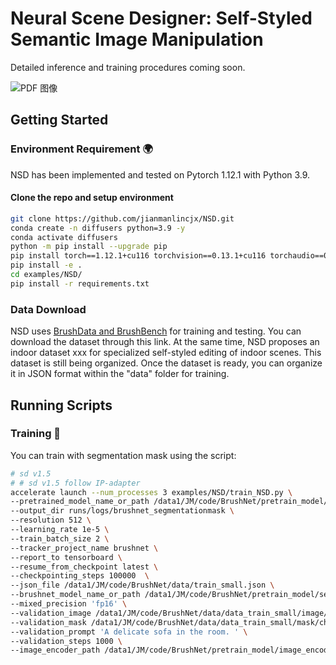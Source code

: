 # Neural Scene Designer: Self-Styled Semantic Image Manipulation

Detailed inference and training procedures coming soon.

![PDF 图像](https://github.com/jianmanlincjx/NSD/blob/main/NSD_result.png)

## Getting Started

### Environment Requirement 🌍
NSD has been implemented and tested on Pytorch 1.12.1 with Python 3.9.

#### Clone the repo and setup environment
```bash
git clone https://github.com/jianmanlincjx/NSD.git
conda create -n diffusers python=3.9 -y
conda activate diffusers
python -m pip install --upgrade pip
pip install torch==1.12.1+cu116 torchvision==0.13.1+cu116 torchaudio==0.12.1 --extra-index-url https://
pip install -e .
cd examples/NSD/
pip install -r requirements.txt
```


### Data Download
NSD uses [BrushData and BrushBench](https://github.com/TencentARC/BrushNet?tab=readme-ov-file) for training and testing. You can download the dataset through this link. At the same time, NSD proposes an indoor dataset xxx for specialized self-styled editing of indoor scenes. This dataset is still being organized. Once the dataset is ready, you can organize it in JSON format within the "data" folder for training.


## Running Scripts

### Training 🤖
You can train with segmentation mask using the script:

```bash
# sd v1.5
# # sd v1.5 follow IP-adapter
accelerate launch --num_processes 3 examples/NSD/train_NSD.py \
--pretrained_model_name_or_path /data1/JM/code/BrushNet/pretrain_model/stable-diffusion-v1-5 \
--output_dir runs/logs/brushnet_segmentationmask \
--resolution 512 \
--learning_rate 1e-5 \  
--train_batch_size 2 \
--tracker_project_name brushnet \
--report_to tensorboard \
--resume_from_checkpoint latest \
--checkpointing_steps 100000  \
--json_file /data1/JM/code/BrushNet/data/train_small.json \
--brushnet_model_name_or_path /data1/JM/code/BrushNet/pretrain_model/segmentation_mask_brushnet_ckpt \
--mixed_precision 'fp16' \
--validation_image /data1/JM/code/BrushNet/data/data_train_small/image/000075.png \
--validation_mask /data1/JM/code/BrushNet/data/data_train_small/mask/chair/000075.png \
--validation_prompt 'A delicate sofa in the room. ' \
--validation_steps 1000 \
--image_encoder_path /data1/JM/code/BrushNet/pretrain_model/image_encoder
